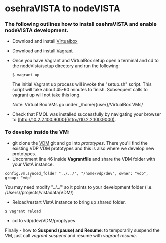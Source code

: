 # osehraVISTA to nodeVISTA

### The following outlines how to install osehraVISTA and enable nodeVISTA development.

* Download and install [Virtualbox](https://www.virtualbox.org/wiki/Downloads?replytocom=98578)
* Download and install [Vagrant](https://www.vagrantup.com/downloads.html)

* Once you have Vagrant and VirtualBox setup open a terminal and cd to the nodeVista/setup directory and run the following:

    ```text
    $ vagrant up
    ```
    The initial Vagrant up process will invoke the "setup.sh" script. This script will take about 45-60 minutes to finish. Subsequent calls to vagrant up will not take this long.

    Note: Virtual Box VMs go under _/home/{user}/VirtualBox VMs/

* Check that FMQL was installed successfully by navigating your browser to [http://10.2.2.100:9000](http://10.2.2.100:9000).

### To develop inside the VM: 

* git clone the [VDM](https://github.com/vistadataproject/VDM) git and go into _prototypes_. There you'll find the existing VDP VDM prototypes and this is also where we develop new prototypes.
* Uncomment line 46 inside __Vagrantfile__ and share the VDM folder with your VistA instance.

```text
config.vm.synced_folder "../../", "/home/vdp/dev", owner: "vdp", group: "vdp"
```

You may need modify "../../" so it points to your development folder (i.e. /Users/<username>/projects/vistadata/VDM/) 

* Reload/restart VistA instance to bring up shared folder.

```text
$ vagrant reload
```

* cd to vdp/dev/VDM/proptypes

Finally - how to __Suspend (pause) and Resume__: to temporarily suspend the VM, just call _vagrant suspend_ and resume with _vagrant resume_.
